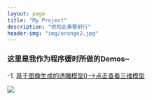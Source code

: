 ```yaml
---
layout: page
title: "My Project"
description: "绝知此事要躬行"
header-img: "img/orange2.jpg"
---
```


### 这里是我作为程序媛时所做的Demos~

-1. [基于图像生成的透雕模型0-->点击查看三维模型](http://adastaybrave.com/demos/threejs/CarvedModels_obj-loader.html)


![](http://7xq62e.com1.z0.glb.clouddn.com/photo.png)









